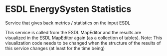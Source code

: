 # ESDL EnergySysten Statistics

Service that gives back metrics / statistics on the input ESDL

This service is called from the ESDL MapEditor and the results are visualized in the ESDL MapEditor again (as a collection of tables).
Note: This visualization code needs to be changed when the structure of the results of this service changes (at least for the time being) 
